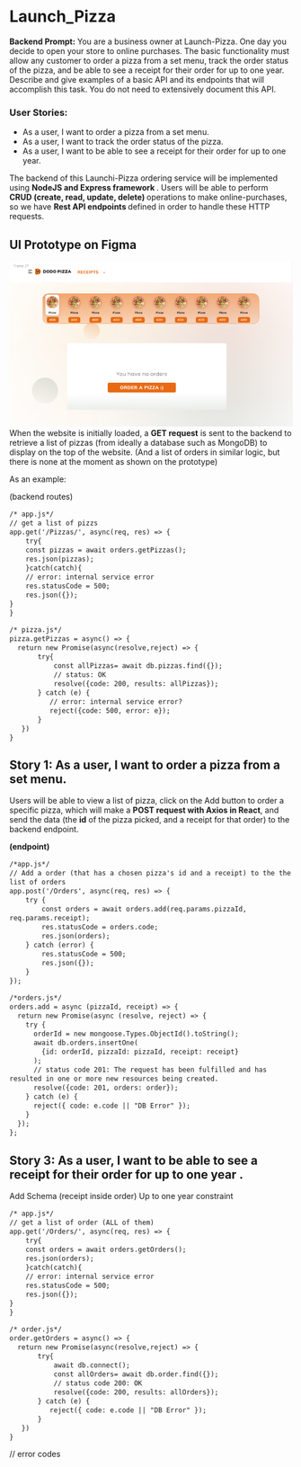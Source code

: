 # Launch_Pizza

**Backend Prompt:** 
You are a business owner at Launch-Pizza. One day you decide to open your store to online purchases. The basic functionality must allow any customer to order a pizza from a set menu, track the order status of the pizza, and be able to see a receipt for their order for up to one year. Describe and give examples of a basic API and its endpoints that will accomplish this task. You do not need to extensively document this API.

<h3>User Stories:</h3> 
<ul>
<li>As a user, I want to order a pizza from a set menu. </li>
<li>As a user, I want to  track the order status of the pizza. </li>
<li>As a user, I want to be able to see a receipt for their order for up to one year.</li>
</ul>

The backend of this Launchi-Pizza ordering service will be implemented using  <strong>NodeJS and Express framework  </strong>. Users will be able to perform  <strong>CRUD (create, read, update, delete) </strong>operations to make online-purchases, so we have  <strong> Rest API endpoints  </strong> defined in order to handle these HTTP requests.


<h2> UI Prototype on Figma </h2> 
<img src="https://github.com/amy34268/Launch_Pizza/blob/main/Pizza%20UI.png">
When the website is initially loaded, a <strong>GET request</strong> is sent to the backend to retrieve a list of pizzas (from ideally a database such as MongoDB)  to display on the top of the website. (And a list of orders in similar logic, but there is none at the moment as shown on the prototype)

As an example: 

(backend routes)

```
/* app.js*/
// get a list of pizzs
app.get('/Pizzas/', async(req, res) => {
	try{	
    const pizzas = await orders.getPizzas();
    res.json(pizzas);
	}catch(catch){
 	// error: internal service error 
    res.statusCode = 500;
    res.json({});
}
}

```

```
/* pizza.js*/
pizza.getPizzas = async() => {
  return new Promise(async(resolve,reject) => {
       try{
           const allPizzas= await db.pizzas.find({});
           // status: OK            
           resolve({code: 200, results: allPizzas});
       } catch (e) {
          // error: internal service error?          
          reject({code: 500, error: e});
       }
   })
}
```
<h2> Story 1: As a user, I want to order a pizza from a set menu. </h2> 
Users will be able to view a list of pizza, click on the Add button to order a specific pizza, which will make a <strong>POST request with Axios in React</strong>, and send the data (the <strong>id</strong> of the pizza picked, and a receipt for that order) to the backend endpoint. 

<strong> (endpoint) </strong>

```	
/*app.js*/
// Add a order (that has a chosen pizza's id and a receipt) to the the list of orders
app.post('/Orders', async(req, res) => {
    try {
        const orders = await orders.add(req.params.pizzaId, req.params.receipt);
        res.statusCode = orders.code;
        res.json(orders);
    } catch (error) {
        res.statusCode = 500;
        res.json({});
    }
});
```

```
/*orders.js*/
orders.add = async (pizzaId, receipt) => {
  return new Promise(async (resolve, reject) => {
    try {
      orderId = new mongoose.Types.ObjectId().toString();
      await db.orders.insertOne(
        {id: orderId, pizzaId: pizzaId, receipt: receipt}
      ); 
      // status code 201: The request has been fulfilled and has resulted in one or more new resources being created. 
      resolve({code: 201, orders: order});
    } catch (e) {
      reject({ code: e.code || "DB Error" });
    }
  });
};
```
	

<h2> Story 3: As a user, I want to be able to see a <strong> receipt </strong> for their order for <strong> up to one year </strong>. </h2>

Add Schema (receipt inside order) 
Up to one year constraint 

```
/* app.js*/
// get a list of order (ALL of them) 
app.get('/Orders/', async(req, res) => {
	try{	
    const orders = await orders.getOrders();
    res.json(orders);
	}catch(catch){
 	// error: internal service error 
    res.statusCode = 500;
    res.json({});
}
}
```

```
/* order.js*/
order.getOrders = async() => {
  return new Promise(async(resolve,reject) => {
       try{
           await db.connect();
           const allOrders= await db.order.find({});
           // status code 200: OK            
           resolve({code: 200, results: allOrders});
       } catch (e) {
          reject({ code: e.code || "DB Error" });
       }
   })
}
```
// error codes
